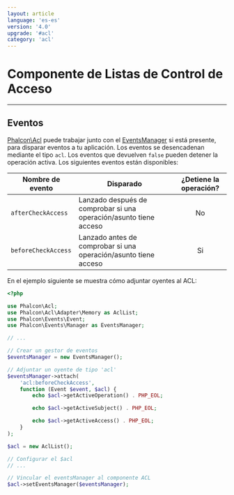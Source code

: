 ```yaml
---
layout: article
language: 'es-es'
version: '4.0'
upgrade: '#acl'
category: 'acl'
---
```

# Componente de Listas de Control de Acceso

* * *

## Eventos

[Phalcon\Acl](api/Phalcon_Acl) puede trabajar junto con el [EventsManager](events) si está presente, para disparar eventos a tu aplicación. Los eventos se desencadenan mediante el tipo `acl`. Los eventos que devuelven `false` pueden detener la operación activa. Los siguientes eventos están disponibles:

| Nombre de evento    | Disparado                                                         | ¿Detiene la operación? |
| ------------------- | ----------------------------------------------------------------- |:----------------------:|
| `afterCheckAccess`  | Lanzado después de comprobar si una operación/asunto tiene acceso |           No           |
| `beforeCheckAccess` | Lanzado antes de comprobar si una operación/asunto tiene acceso   |           Si           |

En el ejemplo siguiente se muestra cómo adjuntar oyentes al ACL:

```php
<?php

use Phalcon\Acl;
use Phalcon\Acl\Adapter\Memory as AclList;
use Phalcon\Events\Event;
use Phalcon\Events\Manager as EventsManager;

// ...

// Crear un gestor de eventos
$eventsManager = new EventsManager();

// Adjuntar un oyente de tipo 'acl'
$eventsManager->attach(
    'acl:beforeCheckAccess',
    function (Event $event, $acl) {
        echo $acl->getActiveOperation() . PHP_EOL;

        echo $acl->getActiveSubject() . PHP_EOL;

        echo $acl->getActiveAccess() . PHP_EOL;
    }
);

$acl = new AclList();

// Configurar el $acl
// ...

// Vincular el eventsManager al componente ACL
$acl->setEventsManager($eventsManager);
```